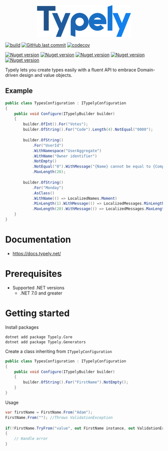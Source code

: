 <p align="center">
  <img src="https://github.com/adampaquette/Typely/blob/main/assets/logo-300.png" />
</p>

[![build](https://github.com/adampaquette/Typely/actions/workflows/main.yml/badge.svg)](https://github.com/adampaquette/Typely/actions/workflows/main.yml)
[![GitHub last commit](https://img.shields.io/github/last-commit/adampaquette/Typely)](https://github.com/adampaquette/Typely)
[![codecov](https://codecov.io/gh/adampaquette/Typely/branch/main/graph/badge.svg?token=C14WN6VG1H)](https://codecov.io/gh/adampaquette/Typely)

[![Nuget version](https://img.shields.io/nuget/vpre/Typely.Core?label=Typely.Core)](https://www.nuget.org/packages/Typely.Core/)
[![Nuget version](https://img.shields.io/nuget/vpre/Typely.Generators?label=Typely.Generators)](https://www.nuget.org/packages/Typely.Generators/)
[![Nuget version](https://img.shields.io/nuget/vpre/Typely.EfCore?label=Typely.EfCore)](https://www.nuget.org/packages/Typely.EfCore/)
[![Nuget version](https://img.shields.io/nuget/vpre/Typely.AspNetCore.Mvc?label=Typely.AspNetCore.Mvc)](https://www.nuget.org/packages/Typely.AspNetCore.Mvc/)
[![Nuget version](https://img.shields.io/nuget/vpre/Typely.AspNetCore.Swashbuckle?label=Typely.AspNetCore.Swashbuckle)](https://www.nuget.org/packages/Typely.AspNetCore.Swashbuckle/)


Typely lets you create types easily with a fluent API to embrace Domain-driven design and value objects.

## Example

```csharp
public class TypesConfiguration : ITypelyConfiguration
{
    public void Configure(ITypelyBuilder builder)
    {
        builder.OfInt().For("Votes");        
        builder.OfString().For("Code").Length(4).NotEqual("0000");
        
        builder.OfString()
            .For("UserId")
            .WithNamespace("UserAggregate")
            .WithName("Owner identifier")
            .NotEmpty()
            .NotEqual("0").WithMessage("{Name} cannot be equal to {ComparisonValue}.").WithErrorCode("ERR001")
            .MaxLength(20);

        builder.OfString()
            .For("Monday")
            .AsClass()
            .WithName(() => LocalizedNames.Moment)
            .MinLength(1).WithMessage(() => LocalizedMessages.MinLengthCustom)
            .MaxLength(20).WithMessage(() => LocalizedMessages.MaxLengthCustom);
    }
}
```

# Documentation

- https://docs.typely.net/

# Prerequisites

- Supported .NET versions
    - .NET 7.0 and greater

# Getting started

Install packages
```
dotnet add package Typely.Core
dotnet add package Typely.Generators
```

Create a class inheriting from `ITypelyConfiguration`
```csharp
public class TypesConfiguration : ITypelyConfiguration
{
    public void Configure(ITypelyBuilder builder)
    {
        builder.OfString().For("FirstName").NotEmpty();    
    }
}
```

Usage
```csharp
var firstName = FirstName.From("Adam");
FirstName.From(""); //Throws ValidationException

if(!FirstName.TryFrom("value", out FirstName instance, out ValidationError? validationError))
{
    // Handle error
}
```